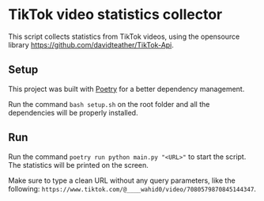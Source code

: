# TikTok video statistics collector

This script collects statistics from TikTok videos, using the opensource library https://github.com/davidteather/TikTok-Api.

## Setup

This project was built with [Poetry](https://python-poetry.org/docs/#installation) for a better dependency management.

Run the command `bash setup.sh` on the root folder and all the dependencies will be properly installed.

## Run

Run the command `poetry run python main.py "<URL>"` to start the script. The statistics will be printed on the screen. 

Make sure to type a clean URL without any query parameters, like the following: `https://www.tiktok.com/@____wahid0/video/7080579870845144347`.

